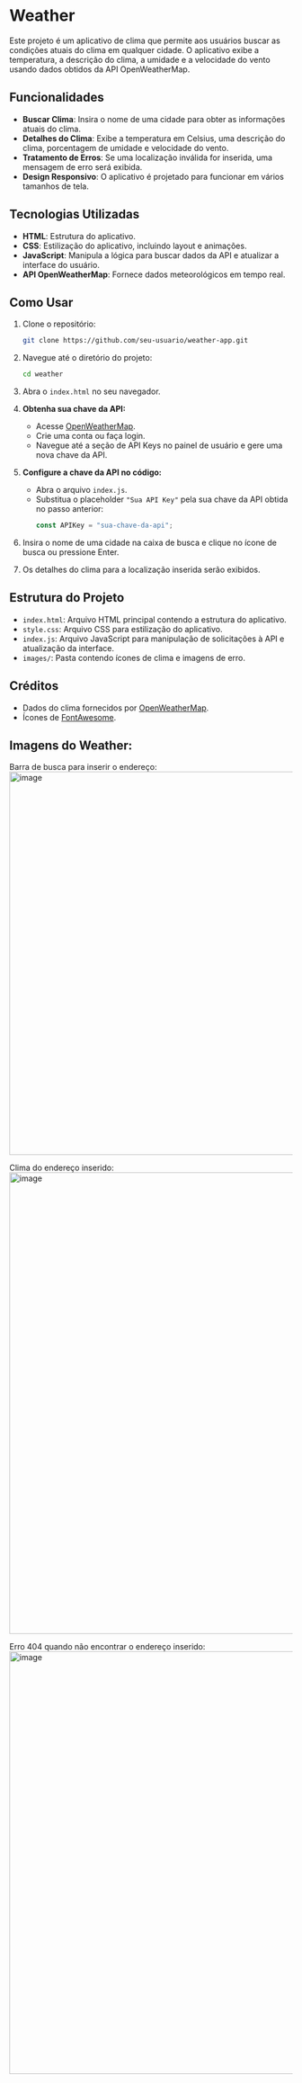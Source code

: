 # Weather

Este projeto é um aplicativo de clima que permite aos usuários buscar as condições atuais do clima em qualquer cidade. O aplicativo exibe a temperatura, a descrição do clima, a umidade e a velocidade do vento usando dados obtidos da API OpenWeatherMap.

## Funcionalidades

- **Buscar Clima**: Insira o nome de uma cidade para obter as informações atuais do clima.
- **Detalhes do Clima**: Exibe a temperatura em Celsius, uma descrição do clima, porcentagem de umidade e velocidade do vento.
- **Tratamento de Erros**: Se uma localização inválida for inserida, uma mensagem de erro será exibida.
- **Design Responsivo**: O aplicativo é projetado para funcionar em vários tamanhos de tela.

## Tecnologias Utilizadas

- **HTML**: Estrutura do aplicativo.
- **CSS**: Estilização do aplicativo, incluindo layout e animações.
- **JavaScript**: Manipula a lógica para buscar dados da API e atualizar a interface do usuário.
- **API OpenWeatherMap**: Fornece dados meteorológicos em tempo real.

## Como Usar

1. Clone o repositório:

   ```bash
   git clone https://github.com/seu-usuario/weather-app.git
   ```

2. Navegue até o diretório do projeto:

   ```bash
   cd weather
   ```

3. Abra o `index.html` no seu navegador.

4. **Obtenha sua chave da API:**

   - Acesse [OpenWeatherMap](https://openweathermap.org/).
   - Crie uma conta ou faça login.
   - Navegue até a seção de API Keys no painel de usuário e gere uma nova chave da API.

5. **Configure a chave da API no código:**

   - Abra o arquivo `index.js`.
   - Substitua o placeholder `"Sua API Key"` pela sua chave da API obtida no passo anterior:
     ```javascript
     const APIKey = "sua-chave-da-api";
     ```

6. Insira o nome de uma cidade na caixa de busca e clique no ícone de busca ou pressione Enter.

7. Os detalhes do clima para a localização inserida serão exibidos.

## Estrutura do Projeto

- `index.html`: Arquivo HTML principal contendo a estrutura do aplicativo.
- `style.css`: Arquivo CSS para estilização do aplicativo.
- `index.js`: Arquivo JavaScript para manipulação de solicitações à API e atualização da interface.
- `images/`: Pasta contendo ícones de clima e imagens de erro.

## Créditos

- Dados do clima fornecidos por [OpenWeatherMap](https://openweathermap.org/).
- Ícones de [FontAwesome](https://fontawesome.com/).

## Imagens do Weather:

Barra de busca para inserir o endereço:
<img width="682" alt="image" src="https://github.com/user-attachments/assets/0ebf82b8-62a9-4321-81ef-79273088daae">

Clima do endereço inserido:
<img width="821" alt="image" src="https://github.com/user-attachments/assets/5b5b0c2c-2dd1-47fd-b3a9-f8c297e01382">

Erro 404 quando não encontrar o endereço inserido:
<img width="752" alt="image" src="https://github.com/user-attachments/assets/a2f06205-5cc6-48a7-927e-7daf0d5cd148">



